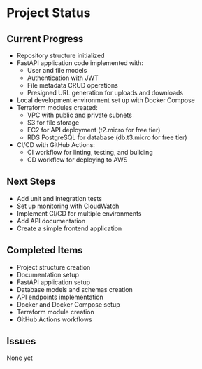 # Project Status

## Current Progress
- Repository structure initialized
- FastAPI application code implemented with:
  - User and file models
  - Authentication with JWT
  - File metadata CRUD operations
  - Presigned URL generation for uploads and downloads
- Local development environment set up with Docker Compose
- Terraform modules created:
  - VPC with public and private subnets
  - S3 for file storage
  - EC2 for API deployment (t2.micro for free tier)
  - RDS PostgreSQL for database (db.t3.micro for free tier)
- CI/CD with GitHub Actions:
  - CI workflow for linting, testing, and building
  - CD workflow for deploying to AWS

## Next Steps
- Add unit and integration tests
- Set up monitoring with CloudWatch
- Implement CI/CD for multiple environments
- Add API documentation
- Create a simple frontend application

## Completed Items
- Project structure creation
- Documentation setup
- FastAPI application setup
- Database models and schemas creation
- API endpoints implementation
- Docker and Docker Compose setup
- Terraform module creation
- GitHub Actions workflows

## Issues
None yet
